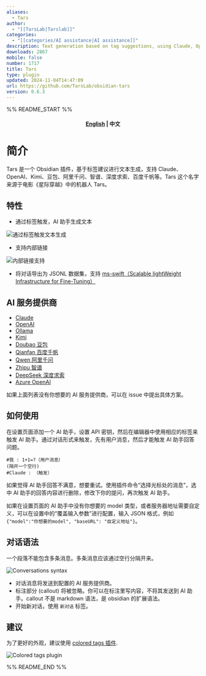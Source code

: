 ```yaml
---
aliases:
  - Tars
author:
  - "[[TarsLab|Tarslab]]"
categories:
  - "[[categories/AI assistance|AI assistance]]"
description: Text generation based on tag suggestions, using Claude, OpenAI, Ollama, Kimi, Doubao, Qwen, Zhipu, DeepSeek, QianFan & more.
downloads: 2867
mobile: false
number: 1717
title: Tars
type: plugin
updated: 2024-11-04T14:47:09
url: https://github.com/TarsLab/obsidian-tars
version: 0.6.3
---
```


%% README_START %%

<h4 align="center">
	<p>
		<a href="https://github.com/TarsLab/obsidian-tars/blob/main/README_en.md">English</a> |
			<b>中文</b>
	<p>
</h4>

# 简介

Tars 是一个 Obsidian 插件，基于标签建议进行文本生成，支持 Claude、OpenAI、Kimi、豆包、阿里千问、智谱、深度求索、百度千帆等。Tars 这个名字来源于电影《星际穿越》中的机器人 Tars。

## 特性

- 通过标签触发，AI 助手生成文本

![通过标签触发文本生成](https://raw.githubusercontent.com/TarsLab/obsidian-tars/HEAD/docs/images/zh/用Kimi写故事.gif)

- 支持内部链接

![内部链接支持](https://raw.githubusercontent.com/TarsLab/obsidian-tars/HEAD/docs/images/zh/作家提示词.png)

- 将对话导出为 JSONL 数据集，支持 [ms-swift（Scalable lightWeight Infrastructure for Fine-Tuning）](https://github.com/modelscope/swift)

## AI 服务提供商

- [Claude](https://claude.ai)
- [OpenAI](https://platform.openai.com/api-keys)
- [Ollama](https://www.ollama.com)
- [Kimi](https://www.moonshot.cn)
- [Doubao 豆包](https://www.volcengine.com/product/doubao)
- [Qianfan 百度千帆](https://qianfan.cloud.baidu.com)
- [Qwen 阿里千问](https://dashscope.console.aliyun.com)
- [Zhipu 智谱](https://open.bigmodel.cn/)
- [DeepSeek 深度求索](https://www.deepseek.com)
- [Azure OpenAI](https://azure.microsoft.com)

如果上面列表没有你想要的 AI 服务提供商，可以在 issue 中提出具体方案。

## 如何使用

在设置页面添加一个 AI 助手，设置 API 密钥，然后在编辑器中使用相应的标签来触发 AI 助手。通过对话形式来触发，先有用户消息，然后才能触发 AI 助手回答问题。

```text
#我 : 1+1=?（用户消息）
(隔开一个空行)
#Claude : （触发）
```

如果觉得 AI 助手回答不满意，想要重试。使用插件命令“选择光标处的消息”，选中 AI 助手的回答内容进行删除，修改下你的提问，再次触发 AI 助手。

如果在设置页面的 AI 助手中没有你想要的 model 类型，或者服务器地址需要自定义，可以在设置中的“覆盖输入参数”进行配置，输入 JSON 格式，例如 `{"model":"你想要的model", "baseURL": "自定义地址"}`。

## 对话语法

一个段落不能包含多条消息。多条消息应该通过空行分隔开来。

![Conversations syntax](https://raw.githubusercontent.com/TarsLab/obsidian-tars/HEAD/docs/images/zh/语法.png)

- 对话消息将发送到配置的 AI 服务提供商。
- 标注部分 (callout) 将被忽略。你可以在标注里写内容，不将其发送到 AI 助手。callout 不是 markdown 语法，是 obsidian 的扩展语法。
- 开始新对话，使用 `新对话` 标签。

## 建议

为了更好的外观，建议使用 [colored tags 插件](https://github.com/pfrankov/obsidian-colored-tags).

![Colored tags plugin](https://raw.githubusercontent.com/TarsLab/obsidian-tars/HEAD/docs/images/coloredTags.png)


%% README_END %%